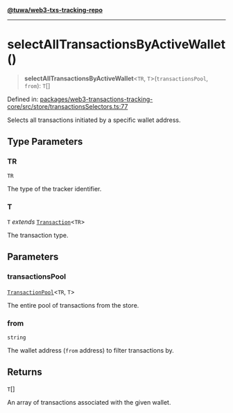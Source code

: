 [**@tuwa/web3-txs-tracking-repo**](../../../README.md)

***

# selectAllTransactionsByActiveWallet()

> **selectAllTransactionsByActiveWallet**\<`TR`, `T`\>(`transactionsPool`, `from`): `T`[]

Defined in: [packages/web3-transactions-tracking-core/src/store/transactionsSelectors.ts:77](https://github.com/TuwaIO/web3-transactions-tracking/blob/23f986a0b4a0d56019b0420cc7b526ee2c895afb/packages/web3-transactions-tracking-core/src/store/transactionsSelectors.ts#L77)

Selects all transactions initiated by a specific wallet address.

## Type Parameters

### TR

`TR`

The type of the tracker identifier.

### T

`T` *extends* [`Transaction`](../type-aliases/Transaction.md)\<`TR`\>

The transaction type.

## Parameters

### transactionsPool

[`TransactionPool`](../type-aliases/TransactionPool.md)\<`TR`, `T`\>

The entire pool of transactions from the store.

### from

`string`

The wallet address (`from` address) to filter transactions by.

## Returns

`T`[]

An array of transactions associated with the given wallet.
